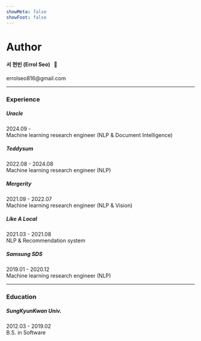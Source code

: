 ```yaml
---
showMeta: false
showFoot: false
---
```

# Author
#### 서 현빈 (Errol Seo) &nbsp;&nbsp;🐢
errolseo816\@gmail.com

---

### Experience
##### Uracle
2024.09 - <br>
Machine learning research engineer (NLP & Document Intelligence)

##### Teddysum
2022.08 - 2024.08<br>
Machine learning research engineer (NLP)

##### Mergerity
2021.09 - 2022.07<br>
Machine learning research engineer (NLP & Vision)

##### Like A Local
2021.03 - 2021.08<br>
NLP & Recommendation system

##### Samsung SDS
2019.01 - 2020.12<br>
Machine learning research engineer (NLP)

---

### Education
##### SungKyunKwan Univ.
2012.03 - 2019.02<br>
B.S. in Software
<br>
<br>
<br>